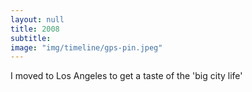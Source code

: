```yaml
---
layout: null
title: 2008
subtitle:
image: "img/timeline/gps-pin.jpeg"
---
```

I moved to Los Angeles to get a taste of the 'big city life'